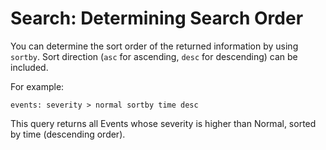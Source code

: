 # Search: Determining Search Order

You can determine the sort order of the returned information by using `sortby`. Sort direction (`asc` for ascending, `desc` for descending) can be included.

For example:

` events: severity > normal sortby time desc `

This query returns all Events whose severity is higher than Normal, sorted by time (descending order).
